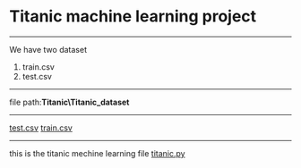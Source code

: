 # Titanic machine learning project
* * *
We have two dataset 
1. train.csv
2. test.csv

* * *
file path:**Titanic\Titanic_dataset**
* * *
[test.csv](:/27266fcd51e543fe97bcdbd138ded049)
[train.csv](:/54adc30ed13b4a5bb7985cd49a9a44c0)
* * *


this is the titanic mechine learning file
[titanic.py](:/2d470ff3f988473c911d6ed52e1d517c)

